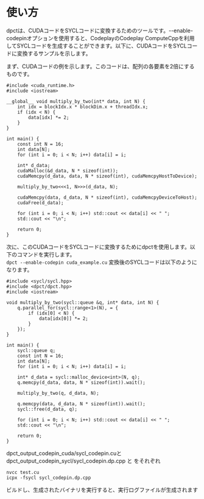 # 使い方
dpctは、CUDAコードをSYCLコードに変換するためのツールです。--enable-codepinオプションを使用すると、CodeplayのCodeplay ComputeCppを利用してSYCLコードを生成することができます。以下に、CUDAコードをSYCLコードに変換するサンプルを示します。
  
まず、CUDAコードの例を示します。このコードは、配列の各要素を2倍にするものです。  
```
#include <cuda_runtime.h>
#include <iostream>

__global__ void multiply_by_two(int* data, int N) {
    int idx = blockIdx.x * blockDim.x + threadIdx.x;
    if (idx < N) {
        data[idx] *= 2;
    }
}

int main() {
    const int N = 16;
    int data[N];
    for (int i = 0; i < N; i++) data[i] = i;

    int* d_data;
    cudaMalloc(&d_data, N * sizeof(int));
    cudaMemcpy(d_data, data, N * sizeof(int), cudaMemcpyHostToDevice);

    multiply_by_two<<<1, N>>>(d_data, N);

    cudaMemcpy(data, d_data, N * sizeof(int), cudaMemcpyDeviceToHost);
    cudaFree(d_data);

    for (int i = 0; i < N; i++) std::cout << data[i] << " ";
    std::cout << "\n";

    return 0;
}
```
次に、このCUDAコードをSYCLコードに変換するためにdpctを使用します。以下のコマンドを実行します。  
```dpct --enable-codepin cuda_example.cu```
変換後のSYCLコードは以下のようになります。  
```
#include <sycl/sycl.hpp>
#include <dpct/dpct.hpp>
#include <iostream>

void multiply_by_two(sycl::queue &q, int* data, int N) {
    q.parallel_for(sycl::range<1>(N), = {
        if (idx[0] < N) {
            data[idx[0]] *= 2;
        }
    });
}

int main() {
    sycl::queue q;
    const int N = 16;
    int data[N];
    for (int i = 0; i < N; i++) data[i] = i;

    int* d_data = sycl::malloc_device<int>(N, q);
    q.memcpy(d_data, data, N * sizeof(int)).wait();

    multiply_by_two(q, d_data, N);

    q.memcpy(data, d_data, N * sizeof(int)).wait();
    sycl::free(d_data, q);

    for (int i = 0; i < N; i++) std::cout << data[i] << " ";
    std::cout << "\n";

    return 0;
}
```

dpct_output_codepin_cuda/sycl_codepin.cuとdpct_output_codepin_sycl/sycl_codepin.dp.cpp と  をそれぞれ
```
nvcc test.cu
icpx -fsycl sycl_codepin.dp.cpp
```
ビルドし、生成されたバイナリを実行すると、実行ログファイルが生成されます


